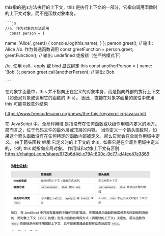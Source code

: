this指的是js方法执行的上下文，this 是执行上下文的一部分，它指向调用函数时的上下文对象，而不是函数对象本身。


    ```js
    //a. 作为对象的方法调用
      const person = {
  name: 'Alice',
  greet() {
    console.log(this.name);
  }
};
person.greet(); // 输出: Alice
  //b. 作为普通函数调用
    const greetFunction = person.greet;
greetFunction(); // 输出: undefined 或报错（在严格模式下）

//c. 使用 call、apply 或 bind 显式绑定 this
const anotherPerson = { name: 'Bob' };
person.greet.call(anotherPerson); // 输出: Bob

    ```





在对象字面量中，this 并不指向正在定义的对象本身，而是指向外部的执行上下文（如全局对象或调用它的函数的 this）。
因此，直接在对象字面量的属性中使用 this 可能导致意外结果

https://www.freecodecamp.org/news/the-this-keyword-in-javascript/


在 JavaScript 中，全局作用域 是指没有在任何函数或块级作用域内定义的地方。简而言之，位于代码文件的最外层或顶层的内容。
当你定义一个箭头函数时，如果这个箭头函数没有在任何特定的函数内部被定义，那么它就会在全局作用域中定义。
由于箭头函数 继承 它定义时的上下文的 this，如果它是在全局作用域中定义的，它的 this 就指向全局对象。
作用域和对像上下文有区别
https://chatgpt.com/share/672b6d4d-c794-800c-9c77-d4fec47e3869

![Alt text](./images/image-23.png)